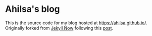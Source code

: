 # Ahilsa's blog

This is the source code for my blog hosted at <https://ahilsa.github.io/>. Originally forked from [Jekyll Now](https://github.com/barryclark/jekyll-now) following this [post](https://www.smashingmagazine.com/2014/08/build-blog-jekyll-github-pages/).
